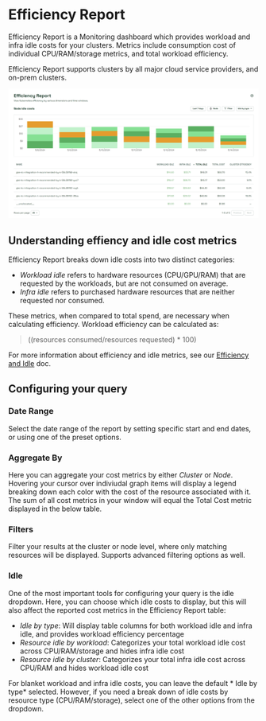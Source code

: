 # Efficiency Report

Efficiency Report is a Monitoring dashboard which provides workload and infra idle costs for your clusters. Metrics include consumption cost of individual CPU/RAM/storage metrics, and total workload efficiency.

Efficiency Report supports clusters by all major cloud service providers, and on-prem clusters.

![Efficiency Report](/images/efficiency.png)

## Understanding effiency and idle cost metrics

Efficiency Report breaks down idle costs into two distinct categories:

* *Workload idle* refers to hardware resources (CPU/GPU/RAM) that are requested by the workloads, but are not consumed on average.
* *Infra idle* refers to purchased hardware resources that are neither requested nor consumed.

These metrics, when compared to total spend, are necessary when calculating efficiency. Workload efficiency can be calculated as:

> ((resources consumed/resources requested) * 100)

For more information about efficiency and idle metrics, see our [Efficiency and Idle](/using-kubecost/navigating-the-kubecost-ui/cost-allocation/efficiency-idle.md) doc.

## Configuring your query

### Date Range

Select the date range of the report by setting specific start and end dates, or using one of the preset options.

### Aggregate By

Here you can aggregate your cost metrics by either *Cluster* or *Node*. Hovering your cursor over indiviudal graph items will display a legend breaking down each color with the cost of the resource associated with it. The sum of all cost metrics in your window will equal the Total Cost metric displayed in the below table.

### Filters

Filter your results at the cluster or node level, where only matching resources will be displayed. Supports advanced filtering options as well.

### Idle

One of the most important tools for configuring your query is the idle dropdown. Here, you can choose which idle costs to display, but this will also affect the reported cost metrics in the Efficiency Report table:

* *Idle by type*: Will display table columns for both workload idle and infra idle, and provides workload efficiency percentage
* *Resource idle by workload*: Categorizes your total workload idle cost across CPU/RAM/storage and hides infra idle cost
* *Resource idle by cluster*: Categorizes your total infra idle cost across CPU/RAM and hides workload idle cost

For blanket workload and infra idle costs, you can leave the default * Idle by type* selected. However, if you need a break down of idle costs by resource type (CPU/RAM/storage), select one of the other options from the dropdown.

